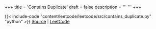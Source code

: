 +++
title = 'Contains Duplicate'
draft = false
description =  '''
'''
+++

{{< include-code "content/leetcode/leetcode/src/contains_duplicate.py" "python" >}}
[Source](https://github.com/grind-rip/leetcode/blob/master/src/contains_duplicate.py) | [LeetCode](https://leetcode.com/problems/contains_duplicate)

